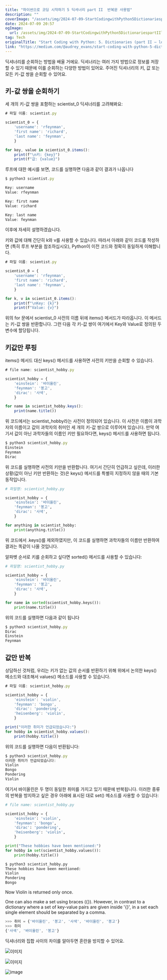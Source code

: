 ```yaml
---
title: "파이썬으로 코딩 시작하기 5 딕셔너리 part II  반복문 사용법"
description: ""
coverImage: "/assets/img/2024-07-09-StartCodingwithPython5DictionariespartIIlooping_0.png"
date: 2024-07-09 20:57
ogImage: 
  url: /assets/img/2024-07-09-StartCodingwithPython5DictionariespartIIlooping_0.png
tag: Tech
originalTitle: "Start Coding with Python: 5. Dictionaries (part II — looping)"
link: "https://medium.com/@audrey_evans/start-coding-with-python-5-dictionaries-part-ii-e9316455f083"
---
```



딕셔너리를 순회하는 방법을 배울 거에요. 딕셔너리는 여러 가지 방법으로 정보를 저장할 수 있기 때문에 이를 순회하는 다양한 방법이 있어요. 주어진 딕셔너리의 키, 값 또는 모든 키-값 쌍을 순회할 수 있어요.

## 키-값 쌍을 순회하기

세 개의 키-값 쌍을 포함하는 scientist_0 딕셔너리를 고려해봐요:

```js
# 파일 이름: scientist.py

scientist_0 = {
    'username': 'rfeynman',
    'first name': 'richard',
    'last name': 'feynman',
    }

for key, value in scientist_0.items():
    print(f"\n키: {key}")
    print(f"값: {value}")
```

<!-- TIL 수평 -->
<ins class="adsbygoogle"
     style="display:block"
     data-ad-client="ca-pub-4877378276818686"
     data-ad-slot="1549334788"
     data-ad-format="auto"
     data-full-width-responsive="true"></ins>
<script>
(adsbygoogle = window.adsbygoogle || []).push({});
</script>

루프에 대한 예시를 보면, 코드를 실행하면 다음과 같이 결과가 나옵니다

```js
$ python3 scientist.py

Key: username
Value: rfeynman

Key: first name
Value: richard

Key: last name
Value: feynman
```

이후에 자세히 설명하겠습니다.

키와 값에 대해 간단히 k와 v를 사용할 수 있습니다. 따라서 아래와 같이 코드를 작성하면 (특히 루프 부분을 참조하십시오), Python이 이전 코드와 정확히 동일하게 이해합니다.

<!-- TIL 수평 -->
<ins class="adsbygoogle"
     style="display:block"
     data-ad-client="ca-pub-4877378276818686"
     data-ad-slot="1549334788"
     data-ad-format="auto"
     data-full-width-responsive="true"></ins>
<script>
(adsbygoogle = window.adsbygoogle || []).push({});
</script>

```js
# 파일 이름: scientist.py

scientist_0 = {
    'username': 'rfeynman',
    'first name': 'richard',
    'last name': 'feynman',
    }

for k, v in scientist_0.items():
    print(f"\nKey: {k}")
    print(f"Value: {v}")
```

위의 for 문에서 scientist_0 사전의 이름 뒤에 items() 메서드가 따라옵니다. 이 메서드는 키-값 쌍을 반환합니다. 그런 다음 각 키-값 쌍이 여기에서 Key와 Value로 정의된 두 변수에 할당됩니다.

## 키값만 루핑

items() 메서드 대신 keys() 메서드를 사용하면 사전의 키만을 순회할 수 있습니다.



<!-- TIL 수평 -->
<ins class="adsbygoogle"
     style="display:block"
     data-ad-client="ca-pub-4877378276818686"
     data-ad-slot="1549334788"
     data-ad-format="auto"
     data-full-width-responsive="true"></ins>
<script>
(adsbygoogle = window.adsbygoogle || []).push({});
</script>

```js
# file name: scientist_hobby.py

scientist_hobby = {
    'einstein': '바이올린',
    'feynman': '봉고',
    'dirac': '사색',
    }

for name in scientist_hobby.keys():
    print(name.title())
```

위 코드에서는 scientist_hobby라는 사전이 정의되어 있습니다. 이 사전은 이름이 과학자의 이름이고 값이 과학자의 취미인 세 개의 키-값 쌍으로 이루어져 있습니다. 만약 여기서 값이 아닌 과학자들의 이름인 키만 필요하다면, keys() 메서드를 사용하면 됩니다.

```js
$ python3 scientist_hobby.py
Einstein
Feynman
Dirac
```

위 코드를 실행하면 사전의 키만을 반환합니다. 여기서 간단히 언급하고 싶은데, 이러한 상황(값이 아닌 키만 반환하는 것)은 keys() 메서드를 특별히 지정하지 않을 때의 기본 동작입니다.

<!-- TIL 수평 -->
<ins class="adsbygoogle"
     style="display:block"
     data-ad-client="ca-pub-4877378276818686"
     data-ad-slot="1549334788"
     data-ad-format="auto"
     data-full-width-responsive="true"></ins>
<script>
(adsbygoogle = window.adsbygoogle || []).push({});
</script>

```python
# 파일명: scientist_hobby.py

scientist_hobby = {
    'einstein': '바이올린',
    'feynman': '봉고',
    'dirac': '사색',
    }

for anything in scientist_hobby:
    print(anything.title())
```

위 코드에서 .keys()를 제외하였지만, 이 코드를 실행하면 과학자들의 이름만 반환하여 결과는 똑같이 나올 것입니다.

알파벳 순서로 키를 순회하고 싶다면 sorted() 메서드를 사용할 수 있습니다:

```python
# 파일명: scientist_hobby.py

scientist_hobby = {
    'einstein': '바이올린',
    'feynman': '봉고',
    'dirac': '사색',
    }

for name in sorted(scientist_hobby.keys()):
    print(name.title())
```

<!-- TIL 수평 -->
<ins class="adsbygoogle"
     style="display:block"
     data-ad-client="ca-pub-4877378276818686"
     data-ad-slot="1549334788"
     data-ad-format="auto"
     data-full-width-responsive="true"></ins>
<script>
(adsbygoogle = window.adsbygoogle || []).push({});
</script>

위의 코드를 실행하면 다음과 같이 됩니다

```js
$ python3 scientist_hobby.py
Dirac
Einstein
Feynman
```

## 값만 반복

상담하신 것처럼, 우리는 키가 없는 값의 순서를 반환하기 위해 위에서 논의한 keys() 메소드와 대조해서 values() 메소드를 사용할 수 있습니다.

<!-- TIL 수평 -->
<ins class="adsbygoogle"
     style="display:block"
     data-ad-client="ca-pub-4877378276818686"
     data-ad-slot="1549334788"
     data-ad-format="auto"
     data-full-width-responsive="true"></ins>
<script>
(adsbygoogle = window.adsbygoogle || []).push({});
</script>

```js
# 파일 이름: scientist_hobby.py

scientist_hobby = {
    'einstein': 'violin',
    'feynman': 'bongo',
    'dirac': 'pondering',
    'heisenberg': 'violin',
    }

print("이러한 취미가 언급되었습니다:")
for hobby in scientist_hobby.values():
    print(hobby.title())
```

위의 코드를 실행하면 다음이 반환됩니다:

```js
$ python3 scientist_hobby.py
이러한 취미가 언급되었습니다:
Violin
Bongo
Pondering
Violin
```

여기서 바이올린은 두 명이 동일한 취미를 가지고 있기 때문에 반복됩니다. 이러한 종류의 반복을 방지하고 싶은 경우 아래에 표시된 대로 set() 메소드를 사용할 수 있습니다:

<!-- TIL 수평 -->
<ins class="adsbygoogle"
     style="display:block"
     data-ad-client="ca-pub-4877378276818686"
     data-ad-slot="1549334788"
     data-ad-format="auto"
     data-full-width-responsive="true"></ins>
<script>
(adsbygoogle = window.adsbygoogle || []).push({});
</script>

```python
# file name: scientist_hobby.py

scientist_hobby = {
    'einstein': 'violin',
    'feynman': 'bongo',
    'dirac': 'pondering',
    'heisenberg': 'violin',
    }

print("These hobbies have been mentioned:")
for hobby in set(scientist_hobby.values()):
    print(hobby.title())
```

```python
$ python3 scientist_hobby.py
These hobbies have been mentioned:
Violin
Pondering
Bongo
```

Now Violin is returned only once.

One can also make a set using braces ({}). However, in contrast to a dictionary where a set of key-value pairs are given inside '{}', in a set each single element should be separated by a comma.

<!-- TIL 수평 -->
<ins class="adsbygoogle"
     style="display:block"
     data-ad-client="ca-pub-4877378276818686"
     data-ad-slot="1549334788"
     data-ad-format="auto"
     data-full-width-responsive="true"></ins>
<script>
(adsbygoogle = window.adsbygoogle || []).push({});
</script>

```js
>>> 취미 = {'바이올린', '봉고', '사색', '바이올린', '봉고'}
>>> 취미
{'사색', '바이올린', '봉고'}
```

딕셔너리와 집합 사이의 차이를 알아두면 혼란을 방지할 수 있어요.

![이미지](/assets/img/2024-07-09-StartCodingwithPython5DictionariespartIIlooping_0.png)

![이미지](/assets/img/2024-07-09-StartCodingwithPython5DictionariespartIIlooping_1.png)

<!-- TIL 수평 -->
<ins class="adsbygoogle"
     style="display:block"
     data-ad-client="ca-pub-4877378276818686"
     data-ad-slot="1549334788"
     data-ad-format="auto"
     data-full-width-responsive="true"></ins>
<script>
(adsbygoogle = window.adsbygoogle || []).push({});
</script>


![image](/assets/img/2024-07-09-StartCodingwithPython5DictionariespartIIlooping_2.png)
